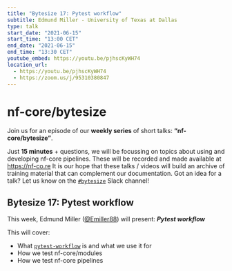 ```yaml
---
title: "Bytesize 17: Pytest workflow"
subtitle: Edmund Miller - University of Texas at Dallas
type: talk
start_date: "2021-06-15"
start_time: "13:00 CET"
end_date: "2021-06-15"
end_time: "13:30 CET"
youtube_embed: https://youtu.be/pjhscKyWH74
location_url:
  - https://youtu.be/pjhscKyWH74
  - https://zoom.us/j/95310380847
---
```


# nf-core/bytesize

Join us for an episode of our **weekly series** of short talks: **“nf-core/bytesize”**.

Just **15 minutes** + questions, we will be focussing on topics about using and developing nf-core pipelines.
These will be recorded and made available at <https://nf-co.re>
It is our hope that these talks / videos will build an archive of training material that can complement our documentation. Got an idea for a talk? Let us know on the [`#bytesize`](https://nfcore.slack.com/channels/bytesize) Slack channel!

## Bytesize 17: Pytest workflow

This week, Edmund Miller ([@Emiller88](http://github.com/Emiller88/)) will present: _**Pytest workflow**_

This will cover:

* What [`pytest-workflow`](https://pytest-workflow.readthedocs.io/) is and what we use it for
* How we test nf-core/modules
* How we test nf-core pipelines
